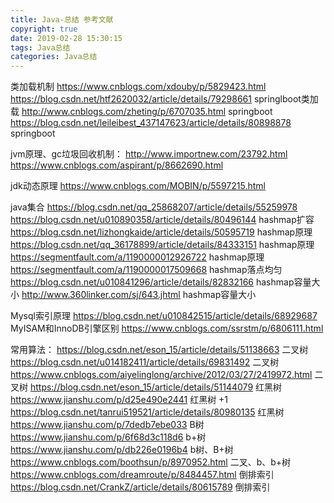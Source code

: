 ```yaml
---
title: Java-总结 参考文献
copyright: true
date: 2019-02-28 15:30:15
tags: Java总结
categories: Java总结
---
```

类加载机制
https://www.cnblogs.com/xdouby/p/5829423.html
https://blog.csdn.net/htf2620032/article/details/79298661 springlboot类加载
http://www.cnblogs.com/zheting/p/6707035.html springboot
https://blog.csdn.net/leileibest_437147623/article/details/80898878 springboot


jvm原理、gc垃圾回收机制：
http://www.importnew.com/23792.html 
https://www.cnblogs.com/aspirant/p/8662690.html 

jdk动态原理
https://www.cnblogs.com/MOBIN/p/5597215.html 

java集合
https://blog.csdn.net/qq_25868207/article/details/55259978 
https://blog.csdn.net/u010890358/article/details/80496144 hashmap扩容
https://blog.csdn.net/lizhongkaide/article/details/50595719 hashmap原理
https://blog.csdn.net/qq_36178899/article/details/84333151 hashmap原理
https://segmentfault.com/a/1190000012926722 hashmap原理
https://segmentfault.com/a/1190000017509668 hashmap落点均匀
https://blog.csdn.net/u010841296/article/details/82832166 hashmap容量大小
http://www.360linker.com/sj/643.jhtml hashmap容量大小


Mysql索引原理
https://blog.csdn.net/u010842515/article/details/68929687 MyISAM和InnoDB引擎区别
https://www.cnblogs.com/ssrstm/p/6806111.html 


常用算法：
https://blog.csdn.net/eson_15/article/details/51138663 二叉树
https://blog.csdn.net/u014182411/article/details/69831492 二叉树
https://www.cnblogs.com/aiyelinglong/archive/2012/03/27/2419972.html 二叉树
https://blog.csdn.net/eson_15/article/details/51144079 红黑树
https://www.jianshu.com/p/d25e490e2441 红黑树 +1
https://blog.csdn.net/tanrui519521/article/details/80980135 红黑树
https://www.jianshu.com/p/7dedb7ebe033 B树
https://www.jianshu.com/p/6f68d3c118d6 b+树
https://www.jianshu.com/p/db226e0196b4 b树、B+树
https://www.cnblogs.com/boothsun/p/8970952.html 二叉、b、b+树
https://www.cnblogs.com/dreamroute/p/8484457.html 倒排索引
https://blog.csdn.net/CrankZ/article/details/80615789 倒排索引
